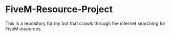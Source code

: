 # FiveM-Resource-Project
 This is a repository for my bot that crawls through the internet searching for FiveM resources.
